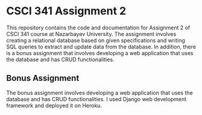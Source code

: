 # CSCI 341 Assignment 2

This repository contains the code and documentation for Assignment 2 of CSCI 341 course at Nazarbayev University. The assignment involves creating a relational database based on given specifications and writing SQL queries to extract and update data from the database. In addition, there is a bonus assignment that involves developing a web application that uses the database and has CRUD functionalities.

## Bonus Assignment

The bonus assignment involves developing a web application that uses the database and has CRUD functionalities. I used Django web development framework and deployed it on Heroku.
